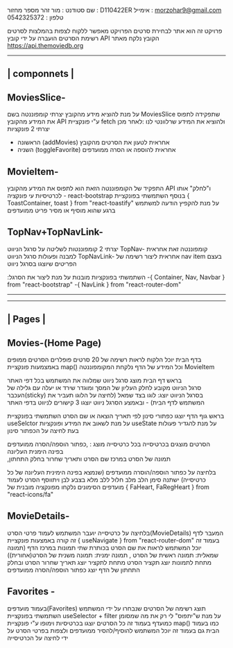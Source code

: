 
שם סטודנט : מור זהר
מספר מחזור : D110422ER 
אימייל : morzohar9@gmail.com
טלפון : 0542325372

פרויקט זה הוא אתר לבחירת סרטים 
הפרויקט מאפשר ללקוח לצפות בהמלצות לסרטים 
רשימת הסרטים הועברה על ידי קובץ API הקובץ נלקח מאתר https://api.themoviedb.org

-------------------
|   componnets    |
-------------------

 MoviesSlice-
 --------------
 על מנת להוציא מידע מהקובץ
יצרתי קומפוננטה בשם MoviesSlice שתפקידה לתפוס את המידע מהקובץ API ע"י פונקציית fetch
ולהוציא את המידע שרלוונטי לנו 
:לאחר מכן יצרתי 2 פונקציות 
- הראשונה (addMovies) אחראית לטעון את הסרטים מהקובץ
- השניה (toggleFavorite) אחראית להוספה או הסרה ממועדפים


MovieItem-
-------------
התפקיד של הקומפוננטה הזאת הוא לתפוס את המידע מהקובץ API 
ו"לחלק" אותו לכרטיסיות עי פונקציה <Card> - react-bootstrap
בנוסף השתמשתי בפונקציית { ToastContainer, toast } from "react-toastify" 
על מנת להקפיץ הודעה למשתמש ברגע שהוא מוסיף או מסיר פריט ממועדפים

TopNav+TopNavLink-
-------------------
יצרתי 2 קומפוננטות לשליטה על סרגל הניווט 
TopNav- קומפוננטה זאת אחראית למבנה ופעולות סרגל הניווט 
TopNavLink- אחראית ליצור רשימה של nav item בעצם הפריטים שיוצגו בסרגל ניווט

:השתמשתי בפונקציות מובנות על מנת ליצור את הסרגל 
-{ Container, Nav, Navbar } from "react-bootstrap"
-{ NavLink } from "react-router-dom"

-------------------------------------------------------------------------------------------------------------------------------------

-------------------
|      Pages      |
-------------------

Movies-(Home Page)
--------------------
בדף הבית יוכל הלקוח לראות רשימה של 20 סרטים פופלרים
הסרטים ממופים באמצמעות פונקציית map()
וכל המידע של הדף נלקחת המקומפוננטה MovieItem 
 
בראש דף הבית מוצג סרגל ניווט שמלווה את המשתמש בכל דפי האתר  
סרגל הניווט מקובע לחלק העליון של המסך ומוגדר שירד או יעלה עם גלילה של העכבר(sticky)
בסרגל הניווט יוצג:
לוגו בצד שמאל (לחיצה על הלוגו תעביר את המשתמש לדף הבית) -
ובאמצע הסרגל ניווט יוצגו 3 קישורים לניווט בדפי האתר

בראש גוף הדף יוצגו כפתורי סינון לפי תאריך הוצאה או שם הסרט
השתמשתי בפונקציית useSelctor על מנת לשאוב את המידע 
ופונקציות useState על מנת להגדיר פעולות בעת לחיצה על הכפתור סינון

הסרטים מוצגים בכרטיסייה בכל כרטיסייה מוצג :
,כפתור הוספה/הסרה ממועדפים בפינה הימנית העליונה  
,תמונה של הסרט במרכז
שם הסרט ותאריך שחרור בחלק התחתון
 
 בלחיצה על כפתור הוספה/הוסרה ממועדפים (שנמצא בפינה הימינית העליונה של כל כרטיסייה) 
ישתנה סימן הלב מלב חלול ללב מלא בצבע לבן ויתווסף הסרט לעמוד מועדפים
הסימונים נלקחו מפונקציה מובנית של { FaHeart, FaRegHeart } from "react-icons/fa"
 
 
MovieDetails-
----------------
 
בלחיצה על כרטיסייה יועבר המשתמש לעמוד פרטי הסרט(MovieDetails) 
המעבר לדף זה קורה באמצעות פונקציית { useNavigate } from "react-router-dom"
בעמוד זה יוכל המשתמש לראות את שם הסרט בכותרת
שתי תמונות במרכז הדף (תמונה שמאלית: תמונה ראשית של הסרט , תמונה ימנית: תמונה משנית של הסרט(אחורית))
מתחת לתמונות יוצג תקציר הסרט
מתחת לתקציר יוצג תאריך שחרור הסרט
ובחלק התחתון של הדף יוצג כפתור הוספה/הסרה ממועדפים

Favorites -
--------------


בעמוד מועדפים(Favorites) 
תוצג רשימה של הסרטים שנבחרו על ידי המשתמש
השתמשתי בפונקציית useSelector + filter על מנת ש"יתפוס" לי רק את מה שמסומן כמועדף
בעמוד זה כל הסרטים יוצגו בכרטיסיות וימופו ע"י פונקציית map() כמו בעמוד הבית
גם בעמוד זה יוכל המשתמש להוסיף/להסיר ממועדפים ולצפות בפרטי הסרט על ידי לחיצה על הכרטיסייה
